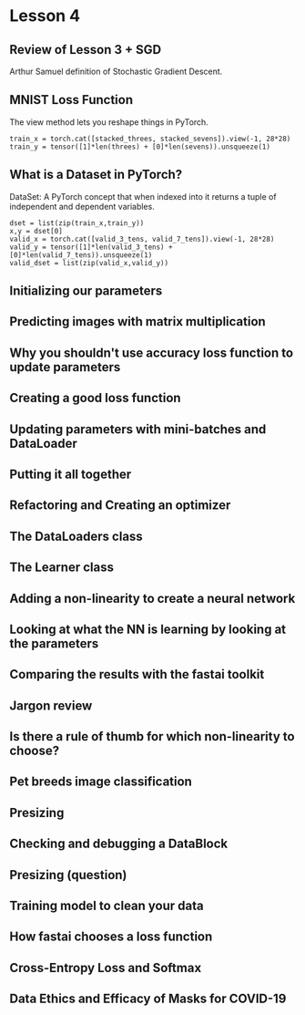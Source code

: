 # Lesson 4

## Review of Lesson 3 + SGD

Arthur Samuel definition of Stochastic Gradient Descent.

## MNIST Loss Function

The view method lets you reshape things in PyTorch.

`train_x = torch.cat([stacked_threes, stacked_sevens]).view(-1, 28*28)`
`train_y = tensor([1]*len(threes) + [0]*len(sevens)).unsqueeze(1)`

## What is a Dataset in PyTorch?

DataSet: A PyTorch concept that when indexed into it returns a tuple of independent and dependent variables.

```
dset = list(zip(train_x,train_y))
x,y = dset[0]
valid_x = torch.cat([valid_3_tens, valid_7_tens]).view(-1, 28*28)
valid_y = tensor([1]*len(valid_3_tens) + [0]*len(valid_7_tens)).unsqueeze(1)
valid_dset = list(zip(valid_x,valid_y))
```

## Initializing our parameters
## Predicting images with matrix multiplication
## Why you shouldn't use accuracy loss function to update parameters
## Creating a good loss function
## Updating parameters with mini-batches and DataLoader
## Putting it all together
## Refactoring and Creating an optimizer
## The DataLoaders class
## The Learner class
## Adding a non-linearity to create a neural network
## Looking at what the NN is learning by looking at the parameters
## Comparing the results with the fastai toolkit
## Jargon review
## Is there a rule of thumb for which non-linearity to choose?
## Pet breeds image classification
## Presizing
## Checking and debugging a DataBlock
## Presizing (question)
## Training model to clean your data
## How fastai chooses a loss function
## Cross-Entropy Loss and Softmax
## Data Ethics and Efficacy of Masks for COVID-19
